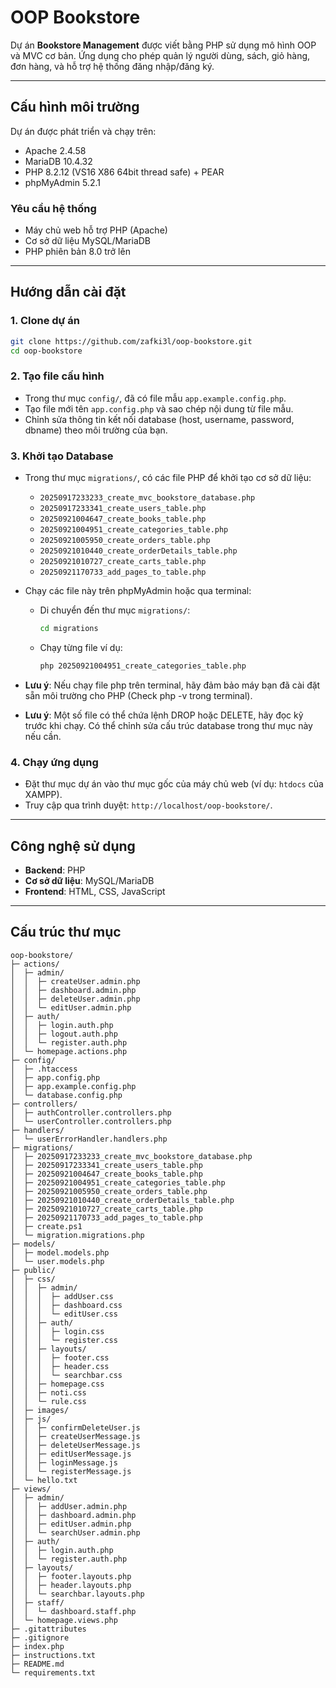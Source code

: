 # OOP Bookstore

Dự án **Bookstore Management** được viết bằng PHP sử dụng mô hình OOP và MVC cơ bản. Ứng dụng cho phép quản lý người dùng, sách, giỏ hàng, đơn hàng, và hỗ trợ hệ thống đăng nhập/đăng ký.

---

## Cấu hình môi trường
Dự án được phát triển và chạy trên:
- Apache 2.4.58
- MariaDB 10.4.32
- PHP 8.2.12 (VS16 X86 64bit thread safe) + PEAR
- phpMyAdmin 5.2.1

### Yêu cầu hệ thống
- Máy chủ web hỗ trợ PHP (Apache)
- Cơ sở dữ liệu MySQL/MariaDB
- PHP phiên bản 8.0 trở lên

---

## Hướng dẫn cài đặt

### 1. Clone dự án
```bash
git clone https://github.com/zafki3l/oop-bookstore.git
cd oop-bookstore
```

### 2. Tạo file cấu hình
- Trong thư mục `config/`, đã có file mẫu `app.example.config.php`.
- Tạo file mới tên `app.config.php` và sao chép nội dung từ file mẫu.
- Chỉnh sửa thông tin kết nối database (host, username, password, dbname) theo môi trường của bạn.

### 3. Khởi tạo Database
- Trong thư mục `migrations/`, có các file PHP để khởi tạo cơ sở dữ liệu:
  - `20250917233233_create_mvc_bookstore_database.php`
  - `20250917233341_create_users_table.php`
  - `20250921004647_create_books_table.php`
  - `20250921004951_create_categories_table.php`
  - `20250921005950_create_orders_table.php`
  - `20250921010440_create_orderDetails_table.php`
  - `20250921010727_create_carts_table.php`
  - `20250921170733_add_pages_to_table.php`

- Chạy các file này trên phpMyAdmin hoặc qua terminal:
  - Di chuyển đến thư mục `migrations/`:
    ```bash
    cd migrations
    ```
  - Chạy từng file ví dụ:
    ```bash
    php 20250921004951_create_categories_table.php
    ```
- **Lưu ý**: Nếu chạy file php trên terminal, hãy đảm bảo máy bạn đã cài đặt sẵn môi trường cho PHP (Check php -v trong terminal).
- **Lưu ý**: Một số file có thể chứa lệnh DROP hoặc DELETE, hãy đọc kỹ trước khi chạy. Có thể chỉnh sửa cấu trúc database trong thư mục này nếu cần.

### 4. Chạy ứng dụng
- Đặt thư mục dự án vào thư mục gốc của máy chủ web (ví dụ: `htdocs` của XAMPP).
- Truy cập qua trình duyệt: `http://localhost/oop-bookstore/`.

---

## Công nghệ sử dụng
- **Backend**: PHP
- **Cơ sở dữ liệu**: MySQL/MariaDB
- **Frontend**: HTML, CSS, JavaScript

---

## Cấu trúc thư mục
```
oop-bookstore/
├─ actions/
│  ├─ admin/
│  │  ├─ createUser.admin.php
│  │  ├─ dashboard.admin.php
│  │  ├─ deleteUser.admin.php
│  │  └─ editUser.admin.php
│  ├─ auth/
│  │  ├─ login.auth.php
│  │  ├─ logout.auth.php
│  │  └─ register.auth.php
│  └─ homepage.actions.php
├─ config/
│  ├─ .htaccess
│  ├─ app.config.php
│  ├─ app.example.config.php
│  └─ database.config.php
├─ controllers/
│  ├─ authController.controllers.php
│  └─ userController.controllers.php
├─ handlers/
│  └─ userErrorHandler.handlers.php
├─ migrations/
│  ├─ 20250917233233_create_mvc_bookstore_database.php
│  ├─ 20250917233341_create_users_table.php
│  ├─ 20250921004647_create_books_table.php
│  ├─ 20250921004951_create_categories_table.php
│  ├─ 20250921005950_create_orders_table.php
│  ├─ 20250921010440_create_orderDetails_table.php
│  ├─ 20250921010727_create_carts_table.php
│  ├─ 20250921170733_add_pages_to_table.php
│  ├─ create.ps1
│  └─ migration.migrations.php
├─ models/
│  ├─ model.models.php
│  └─ user.models.php
├─ public/
│  ├─ css/
│  │  ├─ admin/
│  │  │  ├─ addUser.css
│  │  │  ├─ dashboard.css
│  │  │  └─ editUser.css
│  │  ├─ auth/
│  │  │  ├─ login.css
│  │  │  └─ register.css
│  │  ├─ layouts/
│  │  │  ├─ footer.css
│  │  │  ├─ header.css
│  │  │  └─ searchbar.css
│  │  ├─ homepage.css
│  │  ├─ noti.css
│  │  └─ rule.css
│  ├─ images/
│  ├─ js/
│  │  ├─ confirmDeleteUser.js
│  │  ├─ createUserMessage.js
│  │  ├─ deleteUserMessage.js
│  │  ├─ editUserMessage.js
│  │  ├─ loginMessage.js
│  │  └─ registerMessage.js
│  └─ hello.txt
├─ views/
│  ├─ admin/
│  │  ├─ addUser.admin.php
│  │  ├─ dashboard.admin.php
│  │  ├─ editUser.admin.php
│  │  └─ searchUser.admin.php
│  ├─ auth/
│  │  ├─ login.auth.php
│  │  └─ register.auth.php
│  ├─ layouts/
│  │  ├─ footer.layouts.php
│  │  ├─ header.layouts.php
│  │  └─ searchbar.layouts.php
│  ├─ staff/
│  │  └─ dashboard.staff.php
│  └─ homepage.views.php
├─ .gitattributes
├─ .gitignore
├─ index.php
├─ instructions.txt
├─ README.md
└─ requirements.txt
```
